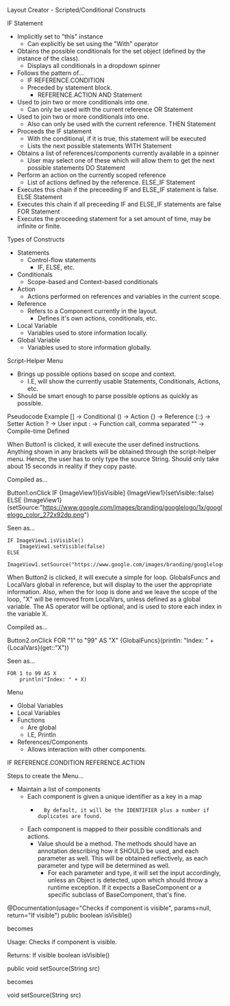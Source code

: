 Layout Creator - Scripted/Conditional Constructs

IF Statement
- Implicitly set to "this" instance
    + Can explicitly be set using the "With" operator
- Obtains the possible conditionals for the set object (defined by the instance of the class).
    + Displays all conditionals in a dropdown spinner
- Follows the pattern of...
    +   IF REFERENCE.CONDITION
    +   Preceded by statement block.
        *   REFERENCE.ACTION
AND Statement
- Used to join two or more conditionals into one.
    + Can only be used with the current reference
OR Statement
- Used to join two or more conditionals into one.
    + Also can only be used with the current reference.
THEN Statement
- Proceeds the IF statement
    + With the conditional, if it is true, this statement will be executed
    + Lists the next possible statements
WITH Statement
- Obtains a list of references/components currently available in a spinner
    + User may select one of these which will allow them to get the next possible statements
DO Statement
- Perform an action on the currently scoped reference
    + List of actions defined by the reference.
ELSE_IF Statement
- Executes this chain if the preceeding IF and ELSE_IF statement is false.
ELSE Statement
- Executes this chain if all preceeding IF and ELSE_IF statements are false
FOR Statement
- Executes the proceeding statement for a set amount of time, may be infinite or finite.

Types of Constructs
- Statements
    + Control-flow statements
        * IF, ELSE, etc.
- Conditionals
    + Scope-based and Context-based conditionals
- Action
    + Actions performed on references and variables in the current scope.
- Reference
    + Refers to a Component currently in the layout.
        * Defines it's own actions, conditionals, etc.
- Local Variable
    + Variables used to store information locally.
- Global Variable
    + Variables used to store information globally.

Script-Helper Menu
- Brings up possible options based on scope and context.
    + I.E, will show the currently usable Statements, Conditionals, Actions, etc.
- Should be smart enough to parse possible options as quickly as possible.


Pseudocode Example
[] -> Conditional
() -> Action
{} -> Reference
(::) -> Setter Action
? -> User input
: -> Function call, comma separated
"" -> Compile-time Defined

When Button1 is clicked, it will execute the user defined instructions. Anything shown in any brackets will be obtained through the script-helper menu. Hence, the user has to only type the source String. Should only take about 15 seconds in reality if they copy paste.

Compiled as...

Button1.onClick
    IF {ImageView1}[isVisible]
        {ImageView1}(setVisible::false)
    ELSE
        {ImageView1}(setSource:"https://www.google.com/images/branding/googlelogo/1x/googlelogo_color_272x92dp.png")

Seen as...

    IF ImageView1.isVisible()
        ImageView1.setVisible(false)
    ELSE
        ImageView1.setSource("https://www.google.com/images/branding/googlelogo/1x/googlelogo_color_272x92dp.png")

When Button2 is clicked, it will execute a simple for loop. GlobalsFuncs and LocalVars global in reference, but will display to the user the appropriate information. Also, when the for loop is done and we leave the scope of the loop, "X" will be removed from LocalVars, unless defined as a global variable. The AS operator will be optional, and is used to store each index in the variable X.

Compiled as...

Button2.onClick
    FOR "1" to "99" AS "X"
        {GlobalFuncs}(println: "Index: " + {LocalVars}(get::"X"))

Seen as...

    FOR 1 to 99 AS X
        println("Index: " + X)

Menu
- Global Variables
- Local Variables
- Functions
    + Are global
    + I.E, Println
- References/Components
    + Allows interaction with other components.


IF REFERENCE.CONDITION
        REFERENCE.ACTION

Steps to create the Menu...
- Maintain a list of components
    +   Each component is given a unique identifier as a key in a map
        *       By default, it will be the IDENTIFIER plus a number if duplicates are found.
    +   Each component is mapped to their possible conditionals and actions.
        *   Value should be a method. The methods should have an annotation describing how it SHOULD be used, and each parameter as well. This will be obtained reflectively, as each parameter and type will be determined as well.
            -   For each parameter and type, it will set the input accordingly, unless an Object is detected, upon which should throw a runtime exception. If it expects a BaseComponent or a specific subclass of BaseComponent, that's fine.

@Documentation(usage="Checks if component is visible", params=null, return="If visible")
public boolean isVisible()

becomes

Usage: Checks if component is visible.

Returns: If visible
boolean isVisible()

public void setSource(String src)

becomes

void setSource(String src)
